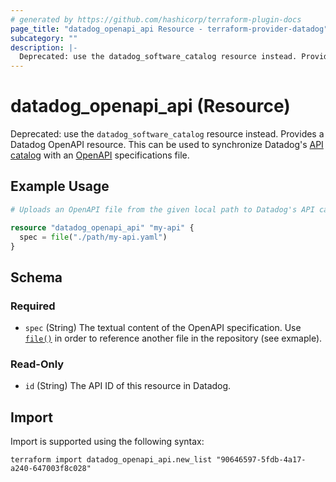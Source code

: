 ```yaml
---
# generated by https://github.com/hashicorp/terraform-plugin-docs
page_title: "datadog_openapi_api Resource - terraform-provider-datadog"
subcategory: ""
description: |-
  Deprecated: use the datadog_software_catalog resource instead. Provides a Datadog OpenAPI resource. This can be used to synchronize Datadog's API catalog https://docs.datadoghq.com/api_catalog/ with an OpenAPI https://www.openapis.org/ specifications file.
---
```


# datadog_openapi_api (Resource)

Deprecated: use the `datadog_software_catalog` resource instead. Provides a Datadog OpenAPI resource. This can be used to synchronize Datadog's [API catalog](https://docs.datadoghq.com/api_catalog/) with an [OpenAPI](https://www.openapis.org/) specifications file.

## Example Usage

```terraform
# Uploads an OpenAPI file from the given local path to Datadog's API catalog

resource "datadog_openapi_api" "my-api" {
  spec = file("./path/my-api.yaml")
}
```

<!-- schema generated by tfplugindocs -->
## Schema

### Required

- `spec` (String) The textual content of the OpenAPI specification. Use [`file()`](https://developer.hashicorp.com/terraform/language/functions/file) in order to reference another file in the repository (see exmaple).

### Read-Only

- `id` (String) The API ID of this resource in Datadog.

## Import

Import is supported using the following syntax:

```shell
terraform import datadog_openapi_api.new_list "90646597-5fdb-4a17-a240-647003f8c028"
```
